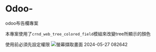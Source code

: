 # Odoo-
odoo布告欄專案

本專案使用了`crnd_web_tree_colored_field`模組來改變tree所顯示的顏色

使用前必須先設定權限
![螢幕擷取畫面 2024-05-27 082642](https://github.com/DokuroTW/Odoo-announcement/assets/100449940/95f98ce0-d539-417a-8854-4b8244790ff1)

